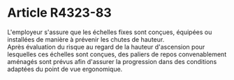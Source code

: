 # Article R4323-83

  
L'employeur s'assure que les échelles fixes sont conçues, équipées ou installées de manière à prévenir les chutes de hauteur.   
Après évaluation du risque au regard de la hauteur d'ascension pour lesquelles ces échelles sont conçues, des paliers de repos convenablement aménagés sont prévus afin d'assurer la progression dans des conditions adaptées du point de vue ergonomique.